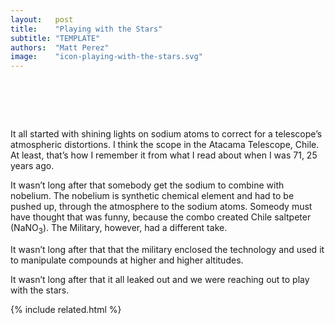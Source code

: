 ```yaml
---
layout:   post
title:    "Playing with the Stars"
subtitle: "TEMPLATE"
authors:  "Matt Perez"
image:    "icon-playing-with-the-stars.svg"
---
```


<div style="display:none;">
 <p>It all started with shining lights on sodium atoms to correct atmospheric distortions for a telescope in Chile.</p>
</div>

<h1>&nbsp;</h1>
 <p>It all started with shining lights on sodium atoms to correct for a telescope&rsquo;s atmospheric distortions. I think the scope in the Atacama Telescope, Chile. At least, that&rsquo;s how I remember it from what I read about when I was 71, 25 years ago.</p>
 <p>It wasn&rsquo;t long after that somebody get the sodium to combine with nobelium. The nobelium is synthetic chemical element and had to be pushed up, through the atmosphere to the sodium atoms. Someody must have thought that was funny, because the combo created Chile saltpeter (NaNO<sub>3</sub>). The Military, however, had a different take.</p>
 <p>It wasn&rsquo;t long after that that the military enclosed the technology and used it to manipulate compounds at higher and higher altitudes.</p>
 <p>It wasn&rsquo;t long after that it all leaked out and we were reaching out to play with the stars.</p>

{% include related.html %}